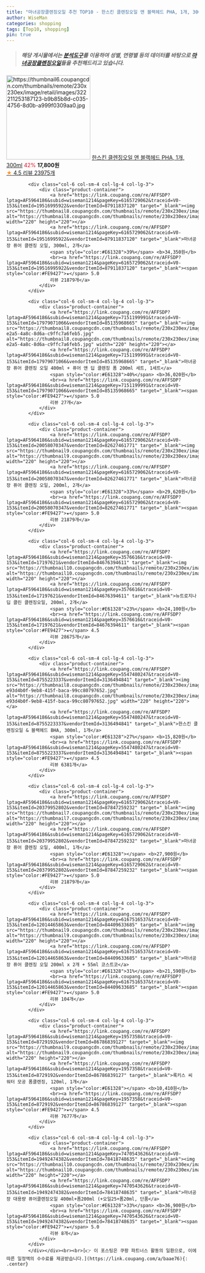 ```yaml
---
title: "마녀공장클렌징오일 추천 TOP10 - 한스킨 클렌징오일 앤 블랙헤드 PHA, 1개, 300ml"
author: WiseMan
categories: shopping
tags: [Top10, shopping]
pin: true
---
```


> ##### 해당 게시물에서는 [**분석도구**](https://itemscout.io/)를 이용하여 **성별**, **연령별** 등의 데이터를 바탕으로 [**마녀공장클렌징오일**](https://link.coupang.com/a/baae76)들을 추천해드리고 있습니다.
<div class="container"><div class="row">
            <div class="col-6 col-sm-4 col-lg-4 col-lg-3">
                <div class="product-container">
                    <a href="https://link.coupang.com/re/AFFSDP?lptag=AF5964186&subid=wiseman1214&pageKey=7549485231&traceid=V0-153&itemId=19864385899&vendorItemId=3136494839" target="_blank"><img src="https://thumbnail6.coupangcdn.com/thumbnails/remote/230x230ex/image/retail/images/322211253187123-b9b85b8d-c035-4756-8d0b-a999f0309aa0.jpg" alt="https://thumbnail6.coupangcdn.com/thumbnails/remote/230x230ex/image/retail/images/322211253187123-b9b85b8d-c035-4756-8d0b-a999f0309aa0.jpg" width="220" height="220"></a>
                    <a href="https://link.coupang.com/re/AFFSDP?lptag=AF5964186&subid=wiseman1214&pageKey=7549485231&traceid=V0-153&itemId=19864385899&vendorItemId=3136494839" target="_blank">한스킨 클렌징오일 앤 블랙헤드 PHA, 1개, 300ml</a>
                    <span style="color:#E61328">42%</span> <b>17,800원</b>
                    <br><a href="https://link.coupang.com/re/AFFSDP?lptag=AF5964186&subid=wiseman1214&pageKey=7549485231&traceid=V0-153&itemId=19864385899&vendorItemId=3136494839" target="_blank"><span style="color:#FE9427">★</span> 4.5
                    리뷰 23975개</a>
                </div>
            </div>
            
            <div class="col-6 col-sm-4 col-lg-4 col-lg-3">
                <div class="product-container">
                    <a href="https://link.coupang.com/re/AFFSDP?lptag=AF5964186&subid=wiseman1214&pageKey=6165729062&traceid=V0-153&itemId=19516995922&vendorItemId=87911837120" target="_blank"><img src="https://thumbnail8.coupangcdn.com/thumbnails/remote/230x230ex/image/vendor_inventory/7f5f/20e13884740f45b7dbba1626c9f5ba143d45d30646c09e69aa6c9e86ba54.jpg" alt="https://thumbnail8.coupangcdn.com/thumbnails/remote/230x230ex/image/vendor_inventory/7f5f/20e13884740f45b7dbba1626c9f5ba143d45d30646c09e69aa6c9e86ba54.jpg" width="220" height="220"></a>
                    <a href="https://link.coupang.com/re/AFFSDP?lptag=AF5964186&subid=wiseman1214&pageKey=6165729062&traceid=V0-153&itemId=19516995922&vendorItemId=87911837120" target="_blank">마녀공장 퓨어 클렌징 오일, 300ml, 2개</a>
                    <span style="color:#E61328">39%</span> <b>34,350원</b>
                    <br><a href="https://link.coupang.com/re/AFFSDP?lptag=AF5964186&subid=wiseman1214&pageKey=6165729062&traceid=V0-153&itemId=19516995922&vendorItemId=87911837120" target="_blank"><span style="color:#FE9427">★</span> 5.0
                    리뷰 21879개</a>
                </div>
            </div>
            
            <div class="col-6 col-sm-4 col-lg-4 col-lg-3">
                <div class="product-container">
                    <a href="https://link.coupang.com/re/AFFSDP?lptag=AF5964186&subid=wiseman1214&pageKey=7151199991&traceid=V0-153&itemId=17979071066&vendorItemId=85135968665" target="_blank"><img src="https://thumbnail8.coupangcdn.com/thumbnails/remote/230x230ex/image/retail/images/2023/02/21/9/7/0e817563-e2a5-4a8c-8d6a-c9ffc7a6feb5.jpg" alt="https://thumbnail8.coupangcdn.com/thumbnails/remote/230x230ex/image/retail/images/2023/02/21/9/7/0e817563-e2a5-4a8c-8d6a-c9ffc7a6feb5.jpg" width="220" height="220"></a>
                    <a href="https://link.coupang.com/re/AFFSDP?lptag=AF5964186&subid=wiseman1214&pageKey=7151199991&traceid=V0-153&itemId=17979071066&vendorItemId=85135968665" target="_blank">마녀공장 퓨어 클렌징 오일 400ml + 퓨어 앤 딥 클렌징 폼 200ml 세트, 1세트</a>
                    <span style="color:#E61328">40%</span> <b>36,020원</b>
                    <br><a href="https://link.coupang.com/re/AFFSDP?lptag=AF5964186&subid=wiseman1214&pageKey=7151199991&traceid=V0-153&itemId=17979071066&vendorItemId=85135968665" target="_blank"><span style="color:#FE9427">★</span> 5.0
                    리뷰 27개</a>
                </div>
            </div>
            
            <div class="col-6 col-sm-4 col-lg-4 col-lg-3">
                <div class="product-container">
                    <a href="https://link.coupang.com/re/AFFSDP?lptag=AF5964186&subid=wiseman1214&pageKey=6165729062&traceid=V0-153&itemId=20058070347&vendorItemId=82627461771" target="_blank"><img src="https://thumbnail9.coupangcdn.com/thumbnails/remote/230x230ex/image/vendor_inventory/a6dd/1cde6f0f380a066837de626108a5dc03d242093ab17b430f7b66fe2135c0.jpg" alt="https://thumbnail9.coupangcdn.com/thumbnails/remote/230x230ex/image/vendor_inventory/a6dd/1cde6f0f380a066837de626108a5dc03d242093ab17b430f7b66fe2135c0.jpg" width="220" height="220"></a>
                    <a href="https://link.coupang.com/re/AFFSDP?lptag=AF5964186&subid=wiseman1214&pageKey=6165729062&traceid=V0-153&itemId=20058070347&vendorItemId=82627461771" target="_blank">마녀공장 퓨어 클렌징 오일, 200ml, 2개</a>
                    <span style="color:#E61328">33%</span> <b>29,620원</b>
                    <br><a href="https://link.coupang.com/re/AFFSDP?lptag=AF5964186&subid=wiseman1214&pageKey=6165729062&traceid=V0-153&itemId=20058070347&vendorItemId=82627461771" target="_blank"><span style="color:#FE9427">★</span> 5.0
                    리뷰 21879개</a>
                </div>
            </div>
            
            <div class="col-6 col-sm-4 col-lg-4 col-lg-3">
                <div class="product-container">
                    <a href="https://link.coupang.com/re/AFFSDP?lptag=AF5964186&subid=wiseman1214&pageKey=3576616&traceid=V0-153&itemId=17197621&vendorItemId=84676394611" target="_blank"><img src="https://thumbnail10.coupangcdn.com/thumbnails/remote/230x230ex/image/vendor_inventory/cd9c/04ad2eb8d272514db66a65d133612229b58349f3332267a4c4d6f16b6560.jpg" alt="https://thumbnail10.coupangcdn.com/thumbnails/remote/230x230ex/image/vendor_inventory/cd9c/04ad2eb8d272514db66a65d133612229b58349f3332267a4c4d6f16b6560.jpg" width="220" height="220"></a>
                    <a href="https://link.coupang.com/re/AFFSDP?lptag=AF5964186&subid=wiseman1214&pageKey=3576616&traceid=V0-153&itemId=17197621&vendorItemId=84676394611" target="_blank">뉴트로지나 딥 클린 클렌징오일, 200ml, 2개</a>
                    <span style="color:#E61328">23%</span> <b>24,100원</b>
                    <br><a href="https://link.coupang.com/re/AFFSDP?lptag=AF5964186&subid=wiseman1214&pageKey=3576616&traceid=V0-153&itemId=17197621&vendorItemId=84676394611" target="_blank"><span style="color:#FE9427">★</span> 4.5
                    리뷰 28675개</a>
                </div>
            </div>
            
            <div class="col-6 col-sm-4 col-lg-4 col-lg-3">
                <div class="product-container">
                    <a href="https://link.coupang.com/re/AFFSDP?lptag=AF5964186&subid=wiseman1214&pageKey=5547480247&traceid=V0-153&itemId=8755223337&vendorItemId=3136494841" target="_blank"><img src="https://thumbnail8.coupangcdn.com/thumbnails/remote/230x230ex/image/retail/images/2888946269395389-e93d4b0f-9eb8-415f-baca-99cc80797652.jpg" alt="https://thumbnail8.coupangcdn.com/thumbnails/remote/230x230ex/image/retail/images/2888946269395389-e93d4b0f-9eb8-415f-baca-99cc80797652.jpg" width="220" height="220"></a>
                    <a href="https://link.coupang.com/re/AFFSDP?lptag=AF5964186&subid=wiseman1214&pageKey=5547480247&traceid=V0-153&itemId=8755223337&vendorItemId=3136494841" target="_blank">한스킨 클렌징오일 & 블랙헤드 BHA, 300ml, 1개</a>
                    <span style="color:#E61328">27%</span> <b>15,820원</b>
                    <br><a href="https://link.coupang.com/re/AFFSDP?lptag=AF5964186&subid=wiseman1214&pageKey=5547480247&traceid=V0-153&itemId=8755223337&vendorItemId=3136494841" target="_blank"><span style="color:#FE9427">★</span> 4.5
                    리뷰 6381개</a>
                </div>
            </div>
            
            <div class="col-6 col-sm-4 col-lg-4 col-lg-3">
                <div class="product-container">
                    <a href="https://link.coupang.com/re/AFFSDP?lptag=AF5964186&subid=wiseman1214&pageKey=6165729062&traceid=V0-153&itemId=20379952802&vendorItemId=87847259232" target="_blank"><img src="https://thumbnail7.coupangcdn.com/thumbnails/remote/230x230ex/image/vendor_inventory/0009/e66d80c1aa5a8cdd9eb31c5a1d9fd4965bc6cd97d8cdf6ea5550ff961a40.png" alt="https://thumbnail7.coupangcdn.com/thumbnails/remote/230x230ex/image/vendor_inventory/0009/e66d80c1aa5a8cdd9eb31c5a1d9fd4965bc6cd97d8cdf6ea5550ff961a40.png" width="220" height="220"></a>
                    <a href="https://link.coupang.com/re/AFFSDP?lptag=AF5964186&subid=wiseman1214&pageKey=6165729062&traceid=V0-153&itemId=20379952802&vendorItemId=87847259232" target="_blank">마녀공장 퓨어 클렌징 오일, 400ml, 1개</a>
                    <span style="color:#E61328"></span> <b>27,900원</b>
                    <br><a href="https://link.coupang.com/re/AFFSDP?lptag=AF5964186&subid=wiseman1214&pageKey=6165729062&traceid=V0-153&itemId=20379952802&vendorItemId=87847259232" target="_blank"><span style="color:#FE9427">★</span> 5.0
                    리뷰 21879개</a>
                </div>
            </div>
            
            <div class="col-6 col-sm-4 col-lg-4 col-lg-3">
                <div class="product-container">
                    <a href="https://link.coupang.com/re/AFFSDP?lptag=AF5964186&subid=wiseman1214&pageKey=6167516537&traceid=V0-153&itemId=12014465863&vendorItemId=84409633685" target="_blank"><img src="https://thumbnail9.coupangcdn.com/thumbnails/remote/230x230ex/image/vendor_inventory/c447/febf8e8c144fce939783285e29db232a6e4cd6b1b1656d29266905fdf935.jpg" alt="https://thumbnail9.coupangcdn.com/thumbnails/remote/230x230ex/image/vendor_inventory/c447/febf8e8c144fce939783285e29db232a6e4cd6b1b1656d29266905fdf935.jpg" width="220" height="220"></a>
                    <a href="https://link.coupang.com/re/AFFSDP?lptag=AF5964186&subid=wiseman1214&pageKey=6167516537&traceid=V0-153&itemId=12014465863&vendorItemId=84409633685" target="_blank">마녀공장 퓨어 클렌징 오일 200ml x 2개 + 55ml 코스트코</a>
                    <span style="color:#E61328">31%</span> <b>21,590원</b>
                    <br><a href="https://link.coupang.com/re/AFFSDP?lptag=AF5964186&subid=wiseman1214&pageKey=6167516537&traceid=V0-153&itemId=12014465863&vendorItemId=84409633685" target="_blank"><span style="color:#FE9427">★</span> 5.0
                    리뷰 104개</a>
                </div>
            </div>
            
            <div class="col-6 col-sm-4 col-lg-4 col-lg-3">
                <div class="product-container">
                    <a href="https://link.coupang.com/re/AFFSDP?lptag=AF5964186&subid=wiseman1214&pageKey=1957358&traceid=V0-153&itemId=8729192&vendorItemId=86786839127" target="_blank"><img src="https://thumbnail9.coupangcdn.com/thumbnails/remote/230x230ex/image/vendor_inventory/d1d1/d30857373862273e03ee6647350d26536fd9aa9580148d9a2bc61f0621c2.jpg" alt="https://thumbnail9.coupangcdn.com/thumbnails/remote/230x230ex/image/vendor_inventory/d1d1/d30857373862273e03ee6647350d26536fd9aa9580148d9a2bc61f0621c2.jpg" width="220" height="220"></a>
                    <a href="https://link.coupang.com/re/AFFSDP?lptag=AF5964186&subid=wiseman1214&pageKey=1957358&traceid=V0-153&itemId=8729192&vendorItemId=86786839127" target="_blank">록키스 씨 워터 모공 폼클렌징, 120ml, 1개</a>
                    <span style="color:#E61328"></span> <b>10,410원</b>
                    <br><a href="https://link.coupang.com/re/AFFSDP?lptag=AF5964186&subid=wiseman1214&pageKey=1957358&traceid=V0-153&itemId=8729192&vendorItemId=86786839127" target="_blank"><span style="color:#FE9427">★</span> 4.5
                    리뷰 7677개</a>
                </div>
            </div>
            
            <div class="col-6 col-sm-4 col-lg-4 col-lg-3">
                <div class="product-container">
                    <a href="https://link.coupang.com/re/AFFSDP?lptag=AF5964186&subid=wiseman1214&pageKey=7470543626&traceid=V0-153&itemId=19492474382&vendorItemId=78418748635" target="_blank"><img src="https://thumbnail10.coupangcdn.com/thumbnails/remote/230x230ex/image/vendor_inventory/1092/e2a74cf61aee819c08448f431809f6eca355d427ab4cabaa6bd68ed5aa2b.jpg" alt="https://thumbnail10.coupangcdn.com/thumbnails/remote/230x230ex/image/vendor_inventory/1092/e2a74cf61aee819c08448f431809f6eca355d427ab4cabaa6bd68ed5aa2b.jpg" width="220" height="220"></a>
                    <a href="https://link.coupang.com/re/AFFSDP?lptag=AF5964186&subid=wiseman1214&pageKey=7470543626&traceid=V0-153&itemId=19492474382&vendorItemId=78418748635" target="_blank">마녀공장 대용량 퓨어클렌징오일 400ml+폼200ml (+오일25+폼20ml, 단품</a>
                    <span style="color:#E61328">33%</span> <b>36,900원</b>
                    <br><a href="https://link.coupang.com/re/AFFSDP?lptag=AF5964186&subid=wiseman1214&pageKey=7470543626&traceid=V0-153&itemId=19492474382&vendorItemId=78418748635" target="_blank"><span style="color:#FE9427">★</span> 5.0
                    리뷰 8개</a>
                </div>
            </div>
            </div></div><br><br>[👉 이 포스팅은 쿠팡 파트너스 활동의 일환으로, 이에 따른 일정액의 수수료를 제공받습니다.](https://link.coupang.com/a/baae76){: .center}